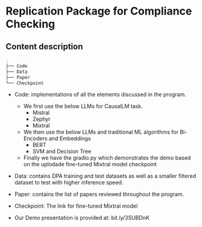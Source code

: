 # Replication Package for Compliance Checking 

## Content description

 ```bash
.
├── Code
├── Data
├── Paper
└── Checkpoint

```
        
* Code: implementations of all the elements discussed in the program. 

    * We first use the below LLMs for CausalLM task.
        * Mistral
        * Zephyr
        * Mixtral 
    * We then use the below LLMs and traditional ML algorithms for Bi-Encoders and Embeddings
        * BERT
        *  SVM and Decision Tree
    * Finally we have the gradio.py which demonstrates the demo based on the uplodade fine-tuned Mixtral model checkpoint
* Data: contains DPA training and test datasets as well as a smaller filtered dataset to test with higher inference speed.
* Paper: contains the list of papers reviewed throughout the program.
* Checkpoint: The link for fine-tuned Mixtral model
* Our Demo presentation is provided at: bit.ly/3SUBDnK

